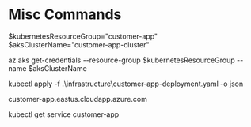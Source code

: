 # Misc Commands

$kubernetesResourceGroup="customer-app"
$aksClusterName="customer-app-cluster"

az aks get-credentials --resource-group $kubernetesResourceGroup --name $aksClusterName

kubectl apply -f .\infrastructure\customer-app-deployment.yaml -o json

customer-app.eastus.cloudapp.azure.com

kubectl get service customer-app